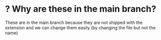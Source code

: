 # ? Why are these in the main branch?
These are in the main branch because they are not shipped with the extension and we can change them easily (by changing the file but not the name)
